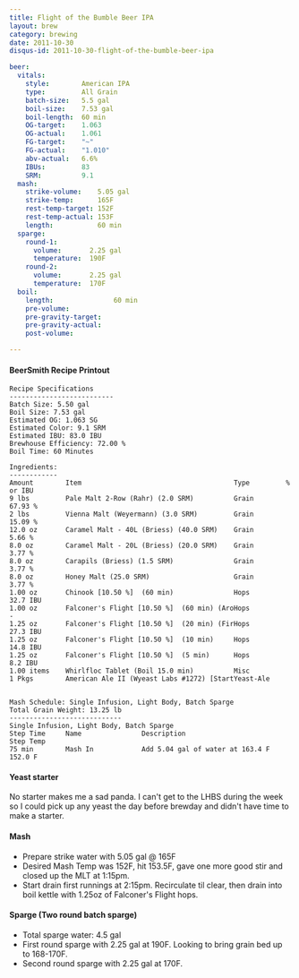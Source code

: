 ```yaml
---
title: Flight of the Bumble Beer IPA
layout: brew
category: brewing
date: 2011-10-30
disqus-id: 2011-10-30-flight-of-the-bumble-beer-ipa

beer:
  vitals:
    style:        American IPA
    type:         All Grain
    batch-size:   5.5 gal
    boil-size:    7.53 gal
    boil-length:  60 min
    OG-target:    1.063
    OG-actual:    1.061
    FG-target:    "~"
    FG-actual:    "1.010"
    abv-actual:   6.6%
    IBUs:         83
    SRM:          9.1
  mash:
    strike-volume:    5.05 gal
    strike-temp:      165F
    rest-temp-target: 152F
    rest-temp-actual: 153F
    length:           60 min
  sparge:
    round-1:
      volume:       2.25 gal
      temperature:  190F
    round-2:
      volume:       2.25 gal
      temperature:  170F
  boil:
    length:               60 min
    pre-volume:
    pre-gravity-target:
    pre-gravity-actual:
    post-volume:

---
```


#### BeerSmith Recipe Printout
    Recipe Specifications
    --------------------------
    Batch Size: 5.50 gal      
    Boil Size: 7.53 gal
    Estimated OG: 1.063 SG
    Estimated Color: 9.1 SRM
    Estimated IBU: 83.0 IBU
    Brewhouse Efficiency: 72.00 %
    Boil Time: 60 Minutes
    
    Ingredients:
    ------------
    Amount        Item                                      Type         % or IBU      
    9 lbs         Pale Malt 2-Row (Rahr) (2.0 SRM)          Grain        67.93 %       
    2 lbs         Vienna Malt (Weyermann) (3.0 SRM)         Grain        15.09 %       
    12.0 oz       Caramel Malt - 40L (Briess) (40.0 SRM)    Grain        5.66 %        
    8.0 oz        Caramel Malt - 20L (Briess) (20.0 SRM)    Grain        3.77 %        
    8.0 oz        Carapils (Briess) (1.5 SRM)               Grain        3.77 %        
    8.0 oz        Honey Malt (25.0 SRM)                     Grain        3.77 %        
    1.00 oz       Chinook [10.50 %]  (60 min)               Hops         32.7 IBU      
    1.00 oz       Falconer's Flight [10.50 %]  (60 min) (AroHops          -            
    1.25 oz       Falconer's Flight [10.50 %]  (20 min) (FirHops         27.3 IBU      
    1.25 oz       Falconer's Flight [10.50 %]  (10 min)     Hops         14.8 IBU      
    1.25 oz       Falconer's Flight [10.50 %]  (5 min)      Hops         8.2 IBU       
    1.00 items    Whirlfloc Tablet (Boil 15.0 min)          Misc                       
    1 Pkgs        American Ale II (Wyeast Labs #1272) [StartYeast-Ale                  
    
    
    Mash Schedule: Single Infusion, Light Body, Batch Sparge
    Total Grain Weight: 13.25 lb
    ----------------------------
    Single Infusion, Light Body, Batch Sparge
    Step Time     Name               Description                         Step Temp     
    75 min        Mash In            Add 5.04 gal of water at 163.4 F    152.0 F       


#### Yeast starter
No starter makes me a sad panda. I can't get to the LHBS during the week so I could pick up any yeast the day before brewday and didn't have time to make a starter.

#### Mash
- Prepare strike water with 5.05 gal @ 165F
- Desired Mash Temp was 152F, hit 153.5F, gave one more good stir and closed up the MLT at 1:15pm.
- Start drain first runnings at 2:15pm. Recirculate til clear, then drain into boil kettle with 1.25oz of Falconer's Flight hops.

#### Sparge (Two round batch sparge)
- Total sparge water: 4.5 gal
- First round sparge with 2.25 gal at 190F. Looking to bring grain bed up to 168-170F.
- Second round sparge with 2.25 gal at 170F.

